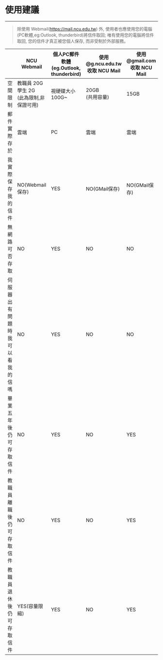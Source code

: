 # 使用建議
---

>除使用 Webmail(https://mail.ncu.edu.tw) 外,
>使用者也應使用您的電腦(PC軟體,eg:Outlook, thunderbird)將信件取回;
>唯有使用您的電腦將信件取回, 您的信件才真正被您個人保存,
>而非受制於外部服務。

|        | NCU Webmail | 個人PC郵件軟體<br>(eg.Outlook, thunderbird) | 使用 @g.ncu.edu.tw 收取 NCU Mail | 使用 @gmail.com 收取 NCU Mail |
|  ----  | ----  | ---- |  ----  | ----  | 
|空間限制 | 教職員 20G<br>學生 2G<br>(此為限制,非保證可用) | 視硬碟大小<br>100G~ | 20GB<br>(共用容量) | 15GB |
|郵件實際存於| 雲端 | PC | 雲端 | 雲端 |
|我實際保存我的信件| NO(Webmail保存) | YES | NO(GMail保存) | NO(GMail保存) |
|無網路可否存取| NO | YES | NO | NO |
|伺服器出有問題時我可以看我的信嗎| NO | YES | NO | NO |
|畢業五年後仍可存取信件| NO | YES | NO | YES |
|教職員離職後仍可存取信件| NO | YES | NO | YES |
|教職員退休後仍可存取信件| YES(容量限縮) | YES | NO | YES |